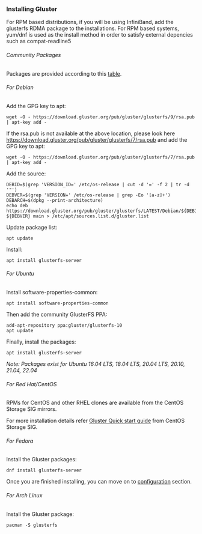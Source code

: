 ### Installing Gluster

For RPM based distributions, if you will be using InfiniBand, add the
glusterfs RDMA package to the installations. For RPM based systems, yum/dnf
is used as the install method in order to satisfy external depencies
such as compat-readline5

###### Community Packages

Packages are provided according to this [table](./Community-Packages.md).

###### For Debian

Add the GPG key to apt:

```console
wget -O - https://download.gluster.org/pub/gluster/glusterfs/9/rsa.pub | apt-key add -
```

If the rsa.pub is not available at the above location, please look here https://download.gluster.org/pub/gluster/glusterfs/7/rsa.pub and add the GPG key to apt:

```console
wget -O - https://download.gluster.org/pub/gluster/glusterfs/7/rsa.pub | apt-key add -
```

Add the source:

```console
DEBID=$(grep 'VERSION_ID=' /etc/os-release | cut -d '=' -f 2 | tr -d '"')
DEBVER=$(grep 'VERSION=' /etc/os-release | grep -Eo '[a-z]+')
DEBARCH=$(dpkg --print-architecture)
echo deb https://download.gluster.org/pub/gluster/glusterfs/LATEST/Debian/${DEBID}/${DEBARCH}/apt ${DEBVER} main > /etc/apt/sources.list.d/gluster.list
```

Update package list:

```console
apt update
```

Install:

```console
apt install glusterfs-server
```

###### For Ubuntu

Install software-properties-common:

```console
apt install software-properties-common
```

Then add the community GlusterFS PPA:

```console
add-apt-repository ppa:gluster/glusterfs-10
apt update
```

Finally, install the packages:

```console
apt install glusterfs-server
```

*Note: Packages exist for Ubuntu 16.04 LTS, 18.04
LTS, 20.04 LTS, 20.10, 21.04, 22.04*

###### For Red Hat/CentOS

RPMs for CentOS and other RHEL clones are available from the
CentOS Storage SIG mirrors.

For more installation details refer [Gluster Quick start guide](https://wiki.centos.org/SpecialInterestGroup/Storage/gluster-Quickstart) from CentOS Storage SIG.

###### For Fedora

Install the Gluster packages:

```console
dnf install glusterfs-server
```

Once you are finished installing, you can move on to [configuration](./Configure.md) section.

###### For Arch Linux

Install the Gluster package:

```console
pacman -S glusterfs
```
